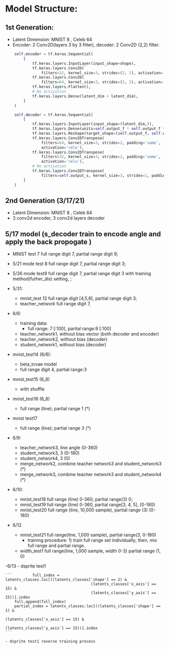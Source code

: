 # Model Structure:

## 1st Generation:
-  Latent Dimension: MNIST 8  , Celeb 64 
- Encoder: 2 Conv2D(layers 3 by 3 filter), decoder: 2 Conv2D (2,2) filter.
```python
    self.encoder = tf.keras.Sequential(
        [
            tf.keras.layers.InputLayer(input_shape=shape),
            tf.keras.layers.Conv2D(
                filters=32, kernel_size=3, strides=(2, 2), activation='relu'),
            tf.keras.layers.Conv2D(
                filters=64, kernel_size=3, strides=(2, 2), activation='relu'),
            tf.keras.layers.Flatten(),
            # No activation
            tf.keras.layers.Dense(latent_dim + latent_dim),
        ]
    )

    self.decoder = tf.keras.Sequential(
        [
            tf.keras.layers.InputLayer(input_shape=(latent_dim,)),
            tf.keras.layers.Dense(units=self.output_f * self.output_f *32, activation=tf.nn.relu),
            tf.keras.layers.Reshape(target_shape=(self.output_f, self.output_f, 32)),
            tf.keras.layers.Conv2DTranspose(
                filters=64, kernel_size=3, strides=2, padding='same',
                activation='relu'),
            tf.keras.layers.Conv2DTranspose(
                filters=32, kernel_size=3, strides=2, padding='same',
                activation='relu'),
            # No activation
            tf.keras.layers.Conv2DTranspose(
                filters=self.output_s, kernel_size=3, strides=1, padding='same'),
        ]
    )

```

## 2nd Generation (3/17/21)
-  Latent Dimension: MNIST 8  , Celeb 64 
-  3 conv2d encoder, 3 conv2d layers decoder

## 5/17 model (s_decoder train to encode angle and apply the back propogate )
- MNIST test 7 full range digit 7, partial range digit 9;
- 5/21 mode test 8 full range digit 7, partial range digit 3; 
- 5/26 mode test9 full range digit 7, partial range digit 3 with training method(futher_dis) setting, ;
- 5/31: 
    - mnist_test 12 full range digit [4,5,6], partial range digit 3;
    - teacher_network full range digit 7,
- 6/6:
    - training data:
        -   full range: 7 [:100], parital range:9 [:100] 
    - teacher_network1, without bias vector (both decoder and encoder)
    - teacher_network2, without bias (decoder) 
    - student_network1, without bias (decoder)
    
- mnist_test14 (6/6):
    - beta_tcvae model
    - full range digit 4, partial range:3
- mnist_test15 (6_8)
    - with shuffle 
    
- mnist_test16 (6_8)
    - full range (line); partial range 1 (*)
- mnist test17
    - full range (line); partial range 3 (*)
    
- 6/9:
    - teacher_network3, line angle (0-360)
    - student_network3, 3 (0-180)
    - student_network4, 3 (0)
    - merge_network2, combine teacher network3 and student_network3 (*)
    - merge_network3, combine teacher network3 and student_network4 (*)
    
- 6/10:
    - mnist_test18 full range (line) 0-360; partial range(3) 0;
    - mnist_test19 full range (line) 0-360, partial range[3, 4, 5], (0-180)
    - mnist_test20 full range (line, 10,000 sample), partial range (3) (0-180)
- 6/12
    - mnist_test21 full range(line, 1,000 sample), partial range(3, 0-180)
        - training procedure: 1) train full range set individually; then, mix full range and partial range.
    - width_test1  full range(line, 1,000 sample, width 0-3) partial range (1, 0)

-6/13
    - dsprite test1
    
    ```         full_index = latents_classes.loc[((latents_classes['shape'] == 2) &
                                          (latents_classes['x_axis'] == 15) &
                                          (latents_classes['y_axis'] == 15))].index
        full.append(full_index)
        partial_index = latents_classes.loc[((latents_classes['shape'] == 1) &
                                                 (latents_classes['x_axis'] == 15) &
                                                 (latents_classes['y_axis'] == 15))].index
    ```
    
    - dsprite test1 reverse training process